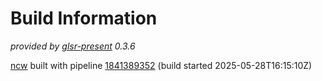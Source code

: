 # Build Information

_provided by [glsr-present](https://pypi.org/project/glsr-present/) 0.3.6_

[ncw](https://gitlab.com/blackstream-x/ncw)
built with pipeline
[1841389352](https://gitlab.com/blackstream-x/ncw/-/pipelines/1841389352)
(build started 2025-05-28T16:15:10Z)


